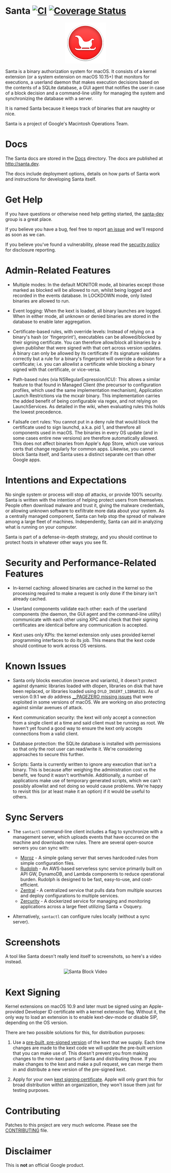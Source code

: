 # Santa [![CI](https://github.com/google/santa/actions/workflows/ci.yml/badge.svg)](https://github.com/google/santa/actions/workflows/ci.yml) [![Coverage Status](https://coveralls.io/repos/github/google/santa/badge.svg?branch=main)](https://coveralls.io/github/google/santa?branch=main)

<p align="center">
    <img src="./Source/santa/Resources/Images.xcassets/AppIcon.appiconset/santa-hat-icon-128.png" alt="Santa Icon" />
</p>

Santa is a binary authorization system for macOS. It consists of a kernel
extension (or a system extension on macOS 10.15+) that monitors for executions,
a userland daemon that makes execution decisions based on the contents of a
SQLite database, a GUI agent that notifies the user in case of a block decision
and a command-line utility for managing the system and synchronizing the
database with a server.

It is named Santa because it keeps track of binaries that are naughty or nice.

Santa is a project of Google's Macintosh Operations Team.

# Docs

The Santa docs are stored in the
[Docs](https://github.com/google/santa/blob/master/docs) directory. The docs are
published at http://santa.dev.

The docs include deployment options, details on how parts of Santa work and
instructions for developing Santa itself.

# Get Help

If you have questions or otherwise need help getting started,
the [santa-dev](https://groups.google.com/forum/#!forum/santa-dev) group is a
great place.

If you believe you have a bug, feel free to report [an
issue](https://github.com/google/santa/issues) and we'll respond as soon as we
can.

If you believe you've found a vulnerability, please read the
[security policy](https://github.com/google/santa/security/policy) for
disclosure reporting.

# Admin-Related Features

* Multiple modes: In the default MONITOR mode, all binaries except those marked
  as blocked will be allowed to run, whilst being logged and recorded in
  the events database. In LOCKDOWN mode, only listed binaries are allowed to
  run.

* Event logging: When the kext is loaded, all binary launches are logged.  When
  in either mode, all unknown or denied binaries are stored in the database to
  enable later aggregation.

* Certificate-based rules, with override levels: Instead of relying on a
  binary's hash (or 'fingerprint'), executables can be allowed/blocked by their
  signing certificate. You can therefore allow/block all binaries by a
  given publisher that were signed with that cert across version updates. A
  binary can only be allowed by its certificate if its signature validates
  correctly but a rule for a binary's fingerprint will override a decision for
  a certificate; i.e. you can allowlist a certificate while blocking a binary
  signed with that certificate, or vice-versa.

* Path-based rules (via NSRegularExpression/ICU): This allows a similar feature
  to that found in Managed Client (the precursor to configuration profiles,
  which used the same implementation mechanism), Application Launch
  Restrictions via the mcxalr binary. This implementation carries the added
  benefit of being configurable via regex, and not relying on LaunchServices.
  As detailed in the wiki, when evaluating rules this holds the lowest
  precedence.

* Failsafe cert rules: You cannot put in a deny rule that would block the
  certificate used to sign launchd, a.k.a. pid 1, and therefore all components
  used in macOS. The binaries in every OS update (and in some cases entire new
  versions) are therefore automatically allowed. This does not affect binaries
  from Apple's App Store, which use various certs that change regularly for
  common apps. Likewise, you cannot block Santa itself, and Santa uses a
  distinct separate cert than other Google apps.

# Intentions and Expectations

No single system or process will stop *all* attacks, or provide 100% security.
Santa is written with the intention of helping protect users from themselves.
People often download malware and trust it, giving the malware credentials, or
allowing unknown software to exfiltrate more data about your system. As a
centrally managed component, Santa can help stop the spread of malware among a
large fleet of machines. Independently, Santa can aid in analyzing what is
running on your computer.

Santa is part of a defense-in-depth strategy, and you should continue to
protect hosts in whatever other ways you see fit.

# Security and Performance-Related Features

* In-kernel caching: allowed binaries are cached in the kernel so the
  processing required to make a request is only done if the binary isn't
  already cached.

* Userland components validate each other: each of the userland components (the
  daemon, the GUI agent and the command-line utility) communicate with each
  other using XPC and check that their signing certificates are identical
  before any communication is accepted.

* Kext uses only KPIs: the kernel extension only uses provided kernel
  programming interfaces to do its job. This means that the kext code should
  continue to work across OS versions.

# Known Issues

* Santa only blocks execution (execve and variants), it doesn't protect against
  dynamic libraries loaded with dlopen, libraries on disk that have been
  replaced, or libraries loaded using `DYLD_INSERT_LIBRARIES`. As of version
  0.9.1 we *do* address [__PAGEZERO missing issues](b87482e) that were
  exploited in some versions of macOS. We are working on also protecting
  against similar avenues of attack.

* Kext communication security: the kext will only accept a connection from a
  single client at a time and said client must be running as root. We haven't
  yet found a good way to ensure the kext only accepts connections from a valid
  client.

* Database protection: the SQLite database is installed with permissions so
  that only the root user can read/write it. We're considering approaches to
  secure this further.

* Scripts: Santa is currently written to ignore any execution that isn't a
  binary. This is because after weighing the administration cost vs the
  benefit, we found it wasn't worthwhile. Additionally, a number of
  applications make use of temporary generated scripts, which we can't possibly
  allowlist and not doing so would cause problems. We're happy to revisit this
  (or at least make it an option) if it would be useful to others.

# Sync Servers

* The `santactl` command-line client includes a flag to synchronize with a
  management server, which uploads events that have occurred on the machine and
  downloads new rules. There are several open-source servers you can sync with:

    * [Moroz](https://github.com/groob/moroz) - A simple golang server that
      serves hardcoded rules from simple configuration files.
    * [Rudolph](https://github.com/airbnb/rudolph) - An AWS-based serverless sync service
      primarily built on API GW, DynamoDB, and Lambda components to reduce operational burden.
      Rudolph is designed to be fast, easy-to-use, and cost-efficient.
    * [Zentral](https://github.com/zentralopensource/zentral/wiki) - A
      centralized service that pulls data from multiple sources and deploy
      configurations to multiple services.
    * [Zercurity](https://github.com/zercurity/zercurity) - A dockerized service
      for managing and monitoring applications across a large fleet utilizing
      Santa + Osquery.

* Alternatively, `santactl` can configure rules locally (without a sync
  server).

# Screenshots

A tool like Santa doesn't really lend itself to screenshots, so here's a video
instead.


<p align="center"> <img src="https://thumbs.gfycat.com/MadFatalAmphiuma-small.gif" alt="Santa Block Video" /> </p>

# Kext Signing
Kernel extensions on macOS 10.9 and later must be signed using an Apple-provided
Developer ID certificate with a kernel extension flag. Without it, the only way
to load an extension is to enable kext-dev-mode or disable SIP, depending on
the OS version.

There are two possible solutions for this, for distribution purposes:

1) Use a [pre-built, pre-signed
version](https://github.com/google/santa/releases) of the kext that we supply.
Each time changes are made to the kext code we will update the pre-built
version that you can make use of. This doesn't prevent you from making changes
to the non-kext parts of Santa and distributing those.  If you make changes to
the kext and make a pull request, we can merge them in and distribute a new
version of the pre-signed kext.

2) Apply for your own [kext signing
certificate](https://developer.apple.com/contact/kext/).  Apple will only grant
this for broad distribution within an organization, they won't issue them just
for testing purposes.

# Contributing
Patches to this project are very much welcome. Please see the
[CONTRIBUTING](https://github.com/google/santa/blob/master/CONTRIBUTING.md)
file.

# Disclaimer
This is **not** an official Google product.
